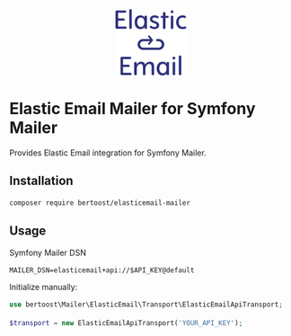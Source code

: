 <div style="text-align: center;">
    <img src="docs/logo.svg" style="width:25%;" alt="Elastic Email">
</div>

# Elastic Email Mailer for Symfony Mailer

Provides Elastic Email integration for Symfony Mailer.

## Installation

```bash
composer require bertoost/elasticemail-mailer
```

## Usage

Symfony Mailer DSN

```env
MAILER_DSN=elasticemail+api://$API_KEY@default
```

Initialize manually:

```php
use bertoost\Mailer\ElasticEmail\Transport\ElasticEmailApiTransport;

$transport = new ElasticEmailApiTransport('YOUR_API_KEY');
```